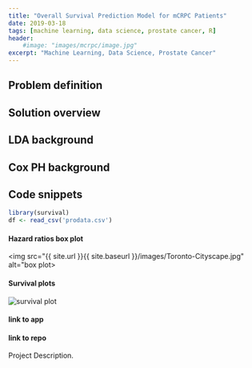 ```yaml
---
title: "Overall Survival Prediction Model for mCRPC Patients"
date: 2019-03-18
tags: [machine learning, data science, prostate cancer, R]
header:
    #image: "images/mcrpc/image.jpg"
excerpt: "Machine Learning, Data Science, Prostate Cancer"
---
```


## Problem definition

## Solution overview

## LDA background

## Cox PH background

## Code snippets
```r
library(survival)
df <- read_csv('prodata.csv')
```

#### Hazard ratios box plot
<img src="{{ site.url }}{{ site.baseurl }}/images/Toronto-Cityscape.jpg" alt="box plot>

#### Survival plots
<img src="{{ site.url }}{{ site.baseurl }}/images/Toronto-Cityscape.jpg" alt="survival plot">

#### link to app
#### link to repo

Project Description.
